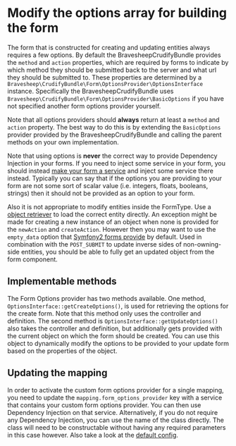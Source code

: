 # Modify the options array for building the form
The form that is constructed for creating and updating entities always requires a few options. By default the
BravesheepCrudifyBundle provides the `method` and `action` properties, which are required by forms to indicate by which
method they should be submitted back to the server and what url they should be submitted to. These properties are
determined by a `Bravesheep\CrudifyBundle\Form\OptionsProvider\OptionsInterface` instance. Specifically the BravesheepCrudifyBundle
uses `Bravesheep\CrudifyBundle\Form\OptionsProvider\BasicOptions` if you have not specified another form options provider
yourself.

Note that all options providers should **always** return at least a `method` and `action` property. The best way to
do this is by extending the `BasicOptions` provider provided by the BravesheepCrudifyBundle and calling the parent methods
on your own implementation.

Note that using options is **never** the correct way to provide Dependency Injection in your forms. If you need to
inject some service in your form, you should instead [make your form a service][symfony_forms_services] and inject
some service there instead. Typically you can say that if the options you are providing to your form are not some
sort of scalar value (i.e. integers, floats, booleans, strings) then it should not be provided as an option to
your form.

Also it is not appropriate to modify entities inside the FormType. Use a [object retriever][doc_object_retriever] to
load the correct entity directly. An exception might be made for creating a new instance of an object when none is
provided for the `newAction` and `createAction`. However then you may want to use the `empty_data` option that
[Symfony2 forms provide][symfony_forms_empty_data] by default. Used in combination with the `POST_SUBMIT` to update
inverse sides of non-owning-side entities, you should be able to fully get an updated object from the form component.

## Implementable methods
The Form Options provider has two methods available. One method, `OptionsInterface::getCreateOptions()`, is used for
retrieving the options for the create form. Note that this method only uses the controller and definition. The second
method is `OptionsInterface::getUpdateOptions()` also takes the controller and definition, but additionally gets
provided with the current object on which the form should be created. You can use this object to dynamically modify
the options to be provided to your update form based on the properties of the object.

## Updating the mapping
In order to activate the custom form options provider for a single mapping, you need to update the
`mapping.form_options_provider` key with a service that contains your custom form options provider. You can then use
Dependency Injection on that service. Alternatively, if you do not require any Dependency Injection, you can use
the name of the class directly. The class will need to be constructable without having any required parameters in this
case however. Also take a look at the [default config][doc_config].

[symfony_forms_services]: http://symfony.com/doc/current/book/forms.html#defining-your-forms-as-services
[doc_object_retriever]: custom_object_retriever.md
[symfony_forms_empty_data]: http://symfony.com/doc/current/cookbook/form/use_empty_data.html
[doc_config]: config.md
